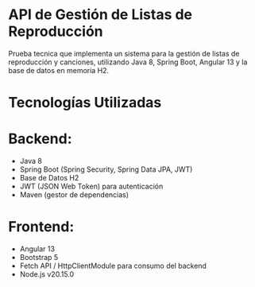 # API de Gestión de Listas de Reproducción  

Prueba tecnica que implementa un sistema para la gestión de listas de reproducción y canciones, utilizando Java 8, Spring Boot, Angular 13 y la base de datos en memoria H2.  

# Tecnologías Utilizadas  
# Backend:  
- Java 8  
- Spring Boot (Spring Security, Spring Data JPA, JWT)  
- Base de Datos H2  
- JWT (JSON Web Token) para autenticación  
- Maven (gestor de dependencias)  

# Frontend:  
- Angular 13  
- Bootstrap 5  
- Fetch API / HttpClientModule para consumo del backend  
- Node.js v20.15.0 
